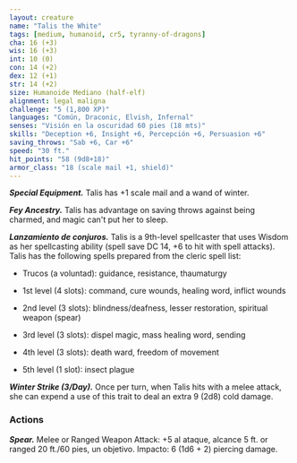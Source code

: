 ```yaml
---
layout: creature
name: "Talis the White"
tags: [medium, humanoid, cr5, tyranny-of-dragons]
cha: 16 (+3)
wis: 16 (+3)
int: 10 (0)
con: 14 (+2)
dex: 12 (+1)
str: 14 (+2)
size: Humanoide Mediano (half-elf)
alignment: legal maligna
challenge: "5 (1,800 XP)"
languages: "Común, Draconic, Elvish, Infernal"
senses: "Visión en la oscuridad 60 pies (18 mts)"
skills: "Deception +6, Insight +6, Percepción +6, Persuasion +6"
saving_throws: "Sab +6, Car +6"
speed: "30 ft."
hit_points: "58 (9d8+18)"
armor_class: "18 (scale mail +1, shield)"
---
```


***Special Equipment.*** Talis has +1 scale mail and a wand of winter.

***Fey Ancestry.*** Talis has advantage on saving throws against being charmed, and magic can't put her to sleep.

***Lanzamiento de conjuros.*** Talis is a 9th-level spellcaster that uses Wisdom as her spellcasting ability (spell save DC 14, +6 to hit with spell attacks). Talis has the following spells prepared from the cleric spell list:

* Trucos (a voluntad): guidance, resistance, thaumaturgy

* 1st level (4 slots): command, cure wounds, healing word, inflict wounds

* 2nd level (3 slots): blindness/deafness, lesser restoration, spiritual weapon (spear)

* 3rd level (3 slots): dispel magic, mass healing word, sending

* 4th level (3 slots): death ward, freedom of movement

* 5th level (1 slot): insect plague

***Winter Strike (3/Day).*** Once per turn, when Talis hits with a melee attack, she can expend a use of this trait to deal an extra 9 (2d8) cold damage.

### Actions

***Spear.*** Melee or Ranged Weapon Attack: +5 al ataque, alcance 5 ft. or ranged 20 ft./60 pies, un objetivo. Impacto: 6 (1d6 + 2) piercing damage.